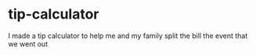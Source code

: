 # tip-calculator
I made a tip calculator to help me and my family split the bill the event that we went out
